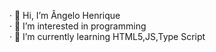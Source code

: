 · 👋 Hi, I’m Ângelo Henrique <br>
· 👀 I’m interested in programming <br>
· 🌱 I’m currently learning HTML5,JS,Type Script
